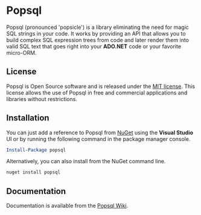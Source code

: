 # Popsql
Popsql (pronounced 'popsicle') is a library eliminating the need for magic SQL strings in your code. It works by providing an API that allows you to build complex SQL expression trees from code and later render them into valid SQL text that goes right into your **ADO.NET** code or your favorite micro-ORM.

## License
Popsql is Open Source software and is released under the [MIT license](https://github.com/WouterDemuynck/popsql/blob/master/LICENSE.md). This license allows the use of Popsql in free and commercial applications and libraries without restrictions.

## Installation
You can just add a reference to Popsql from [NuGet](https://www.nuget.org/packages/popsql/) using the **Visual Studio** UI or by running the following command in the package manager console.

```powershell
Install-Package popsql
```

Alternatively, you can also install from the NuGet command line.
```bat
nuget install popsql
```

## Documentation
Documentation is available from the [Popsql Wiki](https://github.com/WouterDemuynck/popsql/wiki).